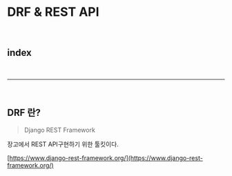 # DRF & REST API

<br>

## index


<br>






---


<br>

## DRF 란?

> Django REST Framework

장고에서 REST API구현하기 위한 툴킷이다.

[https://www.django-rest-framework.org/](https://www.django-rest-framework.org/)






















